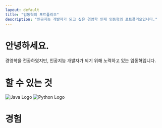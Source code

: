 ```yaml
---
layout: default
title: "임동혁의 포트폴리오"
description: "인공지능 개발자가 되고 싶은 경영학 인재 임동혁의 포트폴리오입니다."
---
```

# 안녕하세요.
경영학을 전공하였지만, 인공지능 개발자가 되기 위해 노력하고 있는 임동혁입니다.

# 할 수 있는 것
![Java Logo](https://sweetbarrow.github.io/docs/portfolio/static/img/javalogo-81x162,0.png)
![Python Logo](https://www.python.org/static/img/python-logo.png)

# 경험
